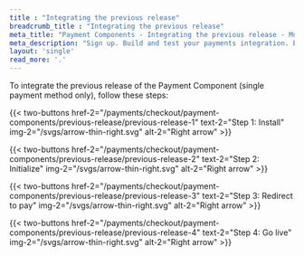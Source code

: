 ```yaml
---
title : "Integrating the previous release"
breadcrumb_title : "Integrating the previous release"
meta_title: "Payment Components - Integrating the previous release - MultiSafepay Docs"
meta_description: "Sign up. Build and test your payments integration. Explore our products and services. Use our API reference, SDKs, and wrappers. Get support."
layout: 'single'
read_more: '.'
--- 
```


To integrate the previous release of the Payment Component (single payment method only), follow these steps:

{{< two-buttons href-2="/payments/checkout/payment-components/previous-release/previous-release-1" text-2="Step 1: Install" img-2="/svgs/arrow-thin-right.svg" alt-2="Right arrow" >}}

{{< two-buttons href-2="/payments/checkout/payment-components/previous-release/previous-release-2" text-2="Step 2: Initialize" img-2="/svgs/arrow-thin-right.svg" alt-2="Right arrow" >}}

{{< two-buttons href-2="/payments/checkout/payment-components/previous-release/previous-release-3" text-2="Step 3: Redirect to pay" img-2="/svgs/arrow-thin-right.svg" alt-2="Right arrow" >}}

{{< two-buttons href-2="/payments/checkout/payment-components/previous-release/previous-release-4" text-2="Step 4: Go live" img-2="/svgs/arrow-thin-right.svg" alt-2="Right arrow" >}}

